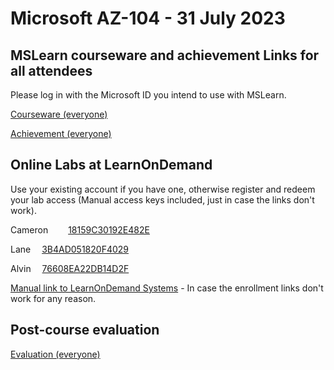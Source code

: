 
# Microsoft AZ-104 - 31 July 2023

## MSLearn courseware and achievement Links for all attendees

Please log in with the Microsoft ID you intend to use with MSLearn.

[Courseware (everyone)](https://learn.microsoft.com/training/courses/az-104t00?WT.mc_id=ilt_partner_webpage_wwl&ocid=4232190)

[Achievement (everyone)](https://learn.microsoft.com/en-us/users/me/achievements?WT.mc_id=ilt_partner_webpage_wwl&ocid=4232190&source=learn&redeem=63228P)

## Online Labs at LearnOnDemand

Use your existing account if you have one, otherwise register and redeem your lab access (Manual access keys included, just in case the links don't work).

Cameron &emsp;&emsp;[18159C30192E482E](https://auldhouse.learnondemand.net/ClassEnrollmentTrainingKey/485900)

Lane &emsp;[3B4AD051820F4029](https://auldhouse.learnondemand.net/ClassEnrollmentTrainingKey/485899)

Alvin &emsp;[76608EA22DB14D2F](https://auldhouse.learnondemand.net/ClassEnrollmentTrainingKey/485902)

[Manual link to LearnOnDemand Systems](https://auldhouse.learnondemand.net/) - In case the enrollment links don't work for any reason.

## Post-course evaluation

[Evaluation (everyone)](https://www.metricsthatmatter.com/auldct47)

